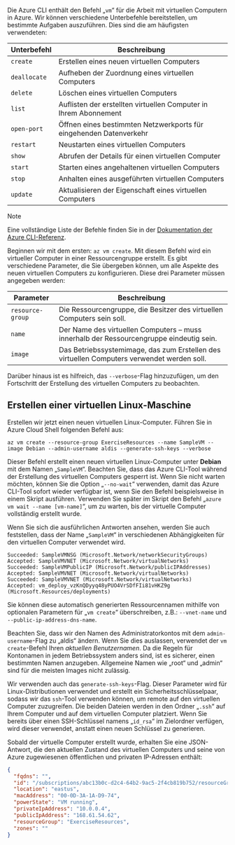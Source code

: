 Die Azure CLI enthält den Befehl „`vm`“ für die Arbeit mit virtuellen Computern in Azure. Wir können verschiedene Unterbefehle bereitstellen, um bestimmte Aufgaben auszuführen. Dies sind die am häufigsten verwendeten:

| Unterbefehl | Beschreibung |
|-------------|-------------|
| `create`    | Erstellen eines neuen virtuellen Computers |
| `deallocate` | Aufheben der Zuordnung eines virtuellen Computers |
| `delete` | Löschen eines virtuellen Computers |
| `list` | Auflisten der erstellten virtuellen Computer in Ihrem Abonnement |
| `open-port` | Öffnen eines bestimmten Netzwerkports für eingehenden Datenverkehr |
| `restart` | Neustarten eines virtuellen Computers |
| `show` | Abrufen der Details für einen virtuellen Computer |
| `start` | Starten eines angehaltenen virtuellen Computers |
| `stop` | Anhalten eines ausgeführten virtuellen Computers |
| `update` | Aktualisieren der Eigenschaft eines virtuellen Computers |

> [!NOTE]
> Eine vollständige Liste der Befehle finden Sie in der [Dokumentation der Azure CLI-Referenz](https://docs.microsoft.com/cli/azure/reference-index?view=azure-cli-latest).

Beginnen wir mit dem ersten: `az vm create`. Mit diesem Befehl wird ein virtueller Computer in einer Ressourcengruppe erstellt. Es gibt verschiedene Parameter, die Sie übergeben können, um alle Aspekte des neuen virtuellen Computers zu konfigurieren. Diese drei Parameter müssen angegeben werden:

| Parameter | Beschreibung |
|-----------|-------------|
| `resource-group` | Die Ressourcengruppe, die Besitzer des virtuellen Computers sein soll. |
| `name` | Der Name des virtuellen Computers – muss innerhalb der Ressourcengruppe eindeutig sein. |
| `image` | Das Betriebssystemimage, das zum Erstellen des virtuellen Computers verwendet werden soll. |

Darüber hinaus ist es hilfreich, das `--verbose`-Flag hinzuzufügen, um den Fortschritt der Erstellung des virtuellen Computers zu beobachten. 

## <a name="create-a-linux-virtual-machine"></a>Erstellen einer virtuellen Linux-Maschine

Erstellen wir jetzt einen neuen virtuellen Linux-Computer. Führen Sie in Azure Cloud Shell folgenden Befehl aus:

```azurecli
az vm create --resource-group ExerciseResources --name SampleVM --image Debian --admin-username aldis --generate-ssh-keys --verbose 
```

Dieser Befehl erstellt einen neuen virtuellen Linux-Computer unter **Debian** mit dem Namen „`SampleVM`“. Beachten Sie, dass das Azure CLI-Tool während der Erstellung des virtuellen Computers gesperrt ist. Wenn Sie nicht warten möchten, können Sie die Option „`--no-wait`“ verwenden, damit das Azure CLI-Tool sofort wieder verfügbar ist, wenn Sie den Befehl beispielsweise in einem Skript ausführen. Verwenden Sie später im Skript den Befehl „`azure vm wait --name [vm-name]`“, um zu warten, bis der virtuelle Computer vollständig erstellt wurde.

Wenn Sie sich die ausführlichen Antworten ansehen, werden Sie auch feststellen, dass der Name „`SampleVM`“ in verschiedenen Abhängigkeiten für den virtuellen Computer verwendet wird.

```
Succeeded: SampleVMNSG (Microsoft.Network/networkSecurityGroups)
Accepted: SampleVMVNET (Microsoft.Network/virtualNetworks)
Succeeded: SampleVMPublicIP (Microsoft.Network/publicIPAddresses)
Accepted: SampleVMVNET (Microsoft.Network/virtualNetworks)
Succeeded: SampleVMVNET (Microsoft.Network/virtualNetworks)
Accepted: vm_deploy_vzKnQDyyq48yPUO4VrSDfFIi81vHKZ9g (Microsoft.Resources/deployments)
```

Sie können diese automatisch generierten Ressourcennamen mithilfe von optionalen Parametern für „`vm create`“ überschreiben, z.B.: `--vnet-name` und `--public-ip-address-dns-name`.

Beachten Sie, dass wir den Namen des Administratorkontos mit dem `admin-username`-Flag zu „aldis“ ändern. Wenn Sie dies auslassen, verwendet der `vm create`-Befehl Ihren _aktuellen Benutzernamen_. Da die Regeln für Kontonamen in jedem Betriebssystem anders sind, ist es sicherer, einen bestimmten Namen anzugeben. Allgemeine Namen wie „root“ und „admin“ sind für die meisten Images nicht zulässig.

Wir verwenden auch das `generate-ssh-keys`-Flag. Dieser Parameter wird für Linux-Distributionen verwendet und erstellt ein Sicherheitsschlüsselpaar, sodass wir das `ssh`-Tool verwenden können, um remote auf den virtuellen Computer zuzugreifen. Die beiden Dateien werden in den Ordner „`.ssh`“ auf Ihrem Computer und auf dem virtuellen Computer platziert. Wenn Sie bereits über einen SSH-Schlüssel namens „`id_rsa`“ im Zielordner verfügen, wird dieser verwendet, anstatt einen neuen Schlüssel zu generieren.

Sobald der virtuelle Computer erstellt wurde, erhalten Sie eine JSON-Antwort, die den aktuellen Zustand des virtuellen Computers und seine von Azure zugewiesenen öffentlichen und privaten IP-Adressen enthält:

```json
{
  "fqdns": "",
  "id": "/subscriptions/abc13b0c-d2c4-64b2-9ac5-2f4cb819b752/resourceGroups/ExerciseResources/providers/Microsoft.Compute/virtualMachines/SampleVM",
  "location": "eastus",
  "macAddress": "00-0D-3A-1A-D9-74",
  "powerState": "VM running",
  "privateIpAddress": "10.0.0.4",
  "publicIpAddress": "168.61.54.62",
  "resourceGroup": "ExerciseResources",
  "zones": ""
}
```

